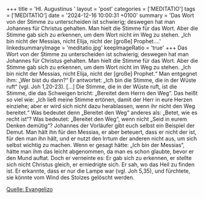 +++
title = 'Hl. Augustinus  '
layout = 'post'
categories = ['MEDITATIO']
tags = ['MEDITATIO']
date = '2024-12-16 10:00:31 +0100'
summary = 'Das Wort von der Stimme zu unterscheiden ist schwierig; deswegen hat man Johannes für Christus gehalten. Man hielt die Stimme für das Wort. Aber die Stimme gab sich zu erkennen, um dem Wort nicht im Weg zu stehen. „Ich bin nicht der Messias, nicht Elija, nicht der [große] Prophet....'
linkedsummaryImage = 'meditatio.jpg'
keepImageRatio = 'true'
+++
Das Wort von der Stimme zu unterscheiden ist schwierig; deswegen hat man Johannes für Christus gehalten. Man hielt die Stimme für das Wort. Aber die Stimme gab sich zu erkennen, um dem Wort nicht im Weg zu stehen. „Ich bin nicht der Messias, nicht Elija, nicht der [große] Prophet.<!--more-->“ Man entgegnet ihm: „Wer bist du dann?“ Er antwortet: „Ich bin die Stimme, die in der Wüste ruft“ (vgl. Joh 1,20-23). […]
Die Stimme, die in der Wüste ruft, ist die Stimme, die das Schweigen bricht: „Bereitet dem Herrn den Weg“. Das heißt so viel wie: „Ich ließ meine Stimme ertönen, damit der Herr in eure Herzen einziehe; aber er wird sich nicht dazu herablassen, wenn ihr nicht den Weg bereitet.“ Was bedeutet denn „Bereitet den Weg“ anderes als: „Betet, wie es recht ist“? Was bedeutet: „Bereitet den Weg“, wenn nicht „Seid in eurem Denken demütig“?
Johannes der Vorläufer gibt euch selbst ein Beispiel der Demut. Man hält ihn für den Messias, er aber beteuert, dass er nicht der ist, für den man ihn hält, und er nutzt den Irrtum der anderen nicht aus, um sich selbst wichtig zu machen. Wenn er gesagt hätte: „Ich bin der Messias“, hätte man ihm das leicht abgenommen, da man es schon glaubte, bevor er den Mund auftat. Doch er verneinte es: Er gab sich zu erkennen, er stellte sich nicht Christus gleich, er erniedrigte sich. Er sah, wo das Heil zu finden ist. Er erkannte, dass er nur die Lampe war (vgl. Joh 5,35), und fürchtete, sie könnte vom Wind des Stolzes gelöscht werden.



[Quelle: Evangelizo](https://evangeliumtagfuertag.org/DE/gospel)
